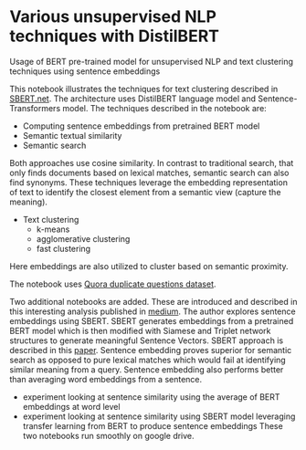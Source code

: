 # Various unsupervised NLP techniques with DistilBERT
Usage of BERT pre-trained model for unsupervised NLP and text clustering techniques using sentence embeddings


This notebook illustrates the techniques for text clustering described in [SBERT.net](https://www.sbert.net/examples/applications/computing-embeddings/README.html).
The architecture uses DistilBERT language model and Sentence-Transformers model.
The techniques described in the notebook are:
- Computing sentence embeddings from pretrained BERT model
- Semantic textual similarity
- Semantic search

Both approaches use cosine similarity. In contrast to traditional search, that only finds documents based on lexical matches, semantic search can also find synonyms. These techniques leverage the embedding representation of text to identify the closest element from a semantic view (capture the meaning).

- Text clustering
  - k-means
  - agglomerative clustering
  - fast clustering

Here embeddings are also utilized to cluster based on semantic proximity.


The notebook uses [Quora duplicate questions dataset](http://qim.fs.quoracdn.net/quora_duplicate_questions.tsv).

Two additional notebooks are added. These are introduced and described in this interesting analysis published in [medium](https://medium.com/swlh/semantic-search-with-nlp-86084ca81247). The author explores sentence embeddings using SBERT. SBERT generates embeddings from a pretrained BERT model which is then modified with Siamese and Triplet network structures to generate meaningful Sentence Vectors. SBERT approach is described in this [paper](https://arxiv.org/pdf/1908.10084.pdf). Sentence embedding proves superior for semantic search as opposed to pure lexical matches which would fail at identifying similar meaning from a query. Sentence embedding also performs better than averaging word embeddings from a sentence.
- experiment looking at sentence similarity using the average of BERT embeddings at word level
- experiment looking at sentence similarity using SBERT model leveraging transfer learning from BERT to produce sentence embeddings
These two notebooks run smoothly on google drive.
